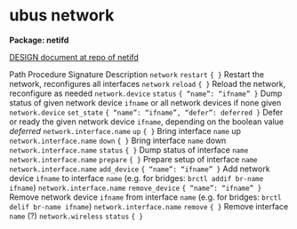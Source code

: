 # ubus network

**Package: netifd**

[DESIGN document at repo of netifd](https://git.openwrt.org/?p=project%2Fnetifd.git%3Ba%3Dblob%3Bf%3DDESIGN%3Bhb%3DHEAD "https://git.openwrt.org/?p=project/netifd.git;a=blob;f=DESIGN;hb=HEAD")

Path Procedure Signature Description `network` `restart` `{ }` Restart the network, reconfigures all interfaces `network` `reload` `{ }` Reload the network, reconfigure as needed `network.device` `status` `{ “name”: “ifname” }` Dump status of given network device `ifname` or all network devices if none given `network.device` `set_state` `{ “name”: “ifname”, “defer”: deferred }` Defer or ready the given network device `ifname`, depending on the boolean value *deferred* `network.interface.name` `up` `{ }` Bring interface `name` up `network.interface.name` `down` `{ }` Bring interface `name` down `network.interface.name` `status` `{ }` Dump status of interface `name` `network.interface.name` `prepare` `{ }` Prepare setup of interface `name` `network.interface.name` `add_device` `{ “name”: “ifname” }` Add network device `ifname` to interface `name` (e.g. for bridges: `brctl addif br-name ifname`) `network.interface.name` `remove_device` `{ “name”: “ifname” }` Remove network device `ifname` from interface `name` (e.g. for bridges: `brctl delif br-name ifname`) `network.interface.name` `remove` `{ }` Remove interface `name` (?) `network.wireless` `status` `{ }`
